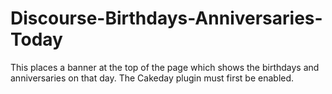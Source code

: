 # Discourse-Birthdays-Anniversaries-Today
This places a banner at the top of the page which shows the birthdays and anniversaries on that day. The Cakeday plugin must first be enabled.
